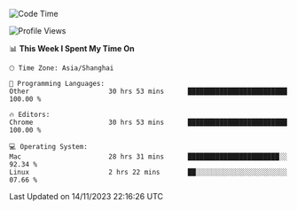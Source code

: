 <!--START_SECTION:waka-->
![Code Time](http://img.shields.io/badge/Code%20Time-1%2C536%20hrs%2029%20mins-blue)

![Profile Views](http://img.shields.io/badge/Profile%20Views-0-blue)

📊 **This Week I Spent My Time On** 

```text
🕑︎ Time Zone: Asia/Shanghai

💬 Programming Languages: 
Other                    30 hrs 53 mins      █████████████████████████   100.00 % 

🔥 Editors: 
Chrome                   30 hrs 53 mins      █████████████████████████   100.00 % 

💻 Operating System: 
Mac                      28 hrs 31 mins      ███████████████████████░░   92.34 % 
Linux                    2 hrs 22 mins       ██░░░░░░░░░░░░░░░░░░░░░░░   07.66 % 
```


 Last Updated on 14/11/2023 22:16:26 UTC
<!--END_SECTION:waka-->